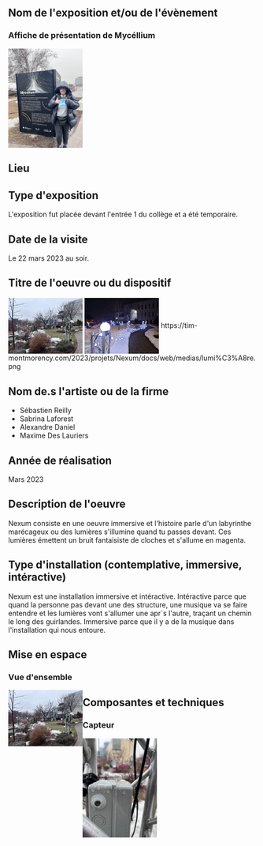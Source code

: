 ## Nom de l'exposition et/ou de l'évènement
### Affiche de présentation de Mycéllium
<img align="center" width="30%" height="10%" src="https://github.com/FOXTROTDELTALIMA/H23_V13_inspirations_LAFRENIERE/blob/main/Mycellium/Nexum/images/affiche_expo.png">

## Lieu

## Type d'exposition
L'exposition fut placée devant l'entrée 1 du collège et a été temporaire.

## Date de la visite
Le 22 mars 2023 au soir.

## Titre de l'oeuvre ou du dispositif
<img align="center" width="30%" height="10%" src="https://github.com/FOXTROTDELTALIMA/H23_V13_inspirations_LAFRENIERE/blob/main/Mycellium/Nexum/images/vue_d'ensemble.png">
<img align="center" width="30%" height="10%" src="https://github.com/FOXTROTDELTALIMA/H23_V13_inspirations_LAFRENIERE/blob/main/Mycellium/Nexum/images/vue_e%CC%81largie.png.jpeg">
https://tim-montmorency.com/2023/projets/Nexum/docs/web/medias/lumi%C3%A8re.png

## Nom de.s l'artiste ou de la firme
- Sébastien Reilly
- Sabrina Laforest
- Alexandre Daniel
- Maxime Des Lauriers

## Année de réalisation
Mars 2023

## Description de l'oeuvre
Nexum consiste en une oeuvre immersive et l'histoire parle d'un labyrinthe marécageux ou des lumières s'illumine quand tu passes devant. Ces lumières émettent un bruit fantaisiste de cloches et s'allume en magenta.

## Type d'installation (contemplative, immersive, intéractive)
Nexum est une installation immersive et intéractive. Intéractive parce que quand la personne pas devant une des structure, une musique va se faire entendre et les lumières vont s'allumer une apr`s l'autre, traçant un chemin le long des guirlandes. Immersive parce que il y a de la musique dans l'installation qui nous entoure.

## Mise en espace
### Vue d'ensemble
<img align="left" width="30%" height="10%" src="https://github.com/FOXTROTDELTALIMA/H23_V13_inspirations_LAFRENIERE/blob/main/Mycellium/Nexum/images/vue_d'ensemble.png">

## Composantes et techniques
### Capteur
<img align="left" width="30%" height="10%" src="https://github.com/FOXTROTDELTALIMA/H23_V13_inspirations_LAFRENIERE/blob/main/Mycellium/inspirations/Nexum_capteur.png">
